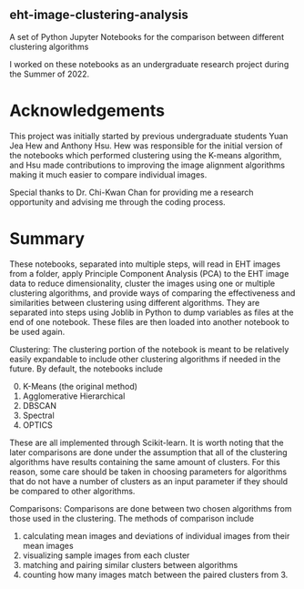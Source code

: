 ## eht-image-clustering-analysis

A set of Python Jupyter Notebooks for the comparison between different clustering algorithms

I worked on these notebooks as an undergraduate research project during the Summer of 2022. 

# Acknowledgements
This project was initially started by previous undergraduate students Yuan Jea Hew and Anthony Hsu. Hew was responsible for the initial version of the notebooks which performed clustering using the K-means algorithm, and Hsu made contributions to improving the image alignment algorithms making it much easier to compare individual images.

Special thanks to Dr. Chi-Kwan Chan for providing me a research opportunity and advising me through the coding process.

# Summary
These notebooks, separated into multiple steps, will read in EHT images from a folder, apply Principle Component Analysis (PCA) to the EHT image data to reduce dimensionality, cluster the images using one or multiple clustering algorithms, and provide ways of comparing the effectiveness and similarities between clustering using different algorithms. They are separated into steps using Joblib in Python to dump variables as files at the end of one notebook. These files are then loaded into another notebook to be used again.

Clustering:
The clustering portion of the notebook is meant to be relatively easily expandable to include other clustering algorithms if needed in the future. By default, the notebooks include

0. K-Means (the original method)
1. Agglomerative Hierarchical
2. DBSCAN
3. Spectral
4. OPTICS

These are all implemented through Scikit-learn. It is worth noting that the later comparisons are done under the assumption that all of the clustering algorithms have results containing the same amount of clusters. For this reason, some care should be taken in choosing parameters for algorithms that do not have a number of clusters as an input parameter if they should be compared to other algorithms.

Comparisons:
Comparisons are done between two chosen algorithms from those used in the clustering. The methods of comparison include

1. calculating mean images and deviations of individual images from their mean images
2. visualizing sample images from each cluster
3. matching and pairing similar clusters between algorithms
4. counting how many images match between the paired clusters from 3.
